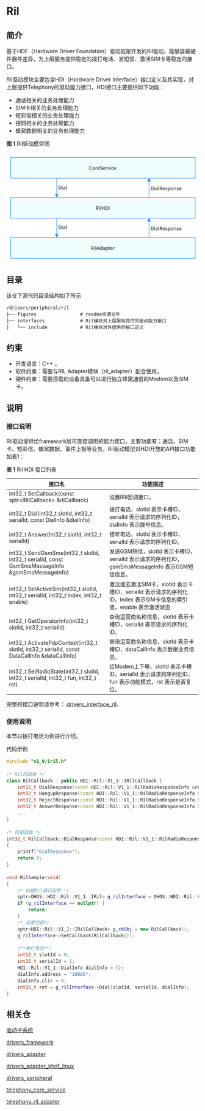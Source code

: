 # Ril

## 简介

基于HDF（Hardware Driver Foundation）驱动框架开发的Ril驱动，能够屏蔽硬件器件差异，为上层服务提供稳定的拨打电话、发短信、激活SIM卡等稳定的接口。

Ril驱动模块主要包含HDI（Hardware Driver Interface）接口定义及其实现，对上层提供Telephony的驱动能力接口，HDI接口主要提供如下功能：

-   通话相关的业务处理能力
-   SIM卡相关的业务处理能力
-   短彩信相关的业务处理能力
-   搜网相关的业务处理能力
-   蜂窝数据相关的业务处理能力

**图 1**  Ril驱动模型图

![Ril驱动模型图](figures/ril-driver-module-architecture_zh.png)

## 目录

该仓下源代码目录结构如下所示

```
/drivers/peripheral/ril
├── figures                # readme资源文件
├── interfaces             # Ril模块对上层服务提供的驱动能力接口
│   └── include            # Ril模块对外提供的接口定义
```

## 约束

-   开发语言：C++ 。
-   软件约束：需要与RIL Adapter模块（ril\_adapter）配合使用。
-   硬件约束：需要搭载的设备具备可以进行独立蜂窝通信的Modem以及SIM卡。

## 说明

### 接口说明

Ril驱动提供给framework层可直接调用的能力接口，主要功能有：通话、SIM卡、短彩信、蜂窝数据、事件上报等业务。Ril驱动模型对HDI开放的API接口功能如表1：

**表 1** Ril HDI 接口列表

| 接口名                                                       | 功能描述                                                     |
| ------------------------------------------------------------ | ------------------------------------------------------------ |
| int32_t SetCallback(const sptr\<IRilCallback\> &rilCallback) | 设置IRil回调接口。 |
| int32_t Dial(int32_t slotId, int32_t serialId, const DialInfo &dialInfo) | 拨打电话，slotId 表示卡槽ID，serialId 表示请求的序列化ID，dialInfo 表示拨号信息。 |
| int32_t Answer(int32_t slotId, int32_t serialId) | 接听电话，slotId 表示卡槽ID，serialId 表示请求的序列化ID。 |
| int32_t SendGsmSms(int32_t slotId, int32_t serialId, const GsmSmsMessageInfo &gsmSmsMessageInfo) | 发送GSM短信，slotId 表示卡槽ID，serialId 表示请求的序列化ID，gsmSmsMessageInfo 表示GSM短信信息。|
| int32_t SetActiveSim(int32_t slotId, int32_t serialId, int32_t index, int32_t enable) |  激活或去激活SIM卡，slotId 表示卡槽ID，serialId 表示请求的序列化ID，index 表示SIM卡信息的索引值，enable 表示激活状态 |
| int32_t GetOperatorInfo(int32_t slotId, int32_t serialId) | 查询运营商名称信息，slotId 表示卡槽ID，serialId 表示请求的序列化ID。 |
| int32_t ActivatePdpContext(int32_t slotId, int32_t serialId, const DataCallInfo &dataCallInfo) | 查询运营商名称信息，slotId 表示卡槽ID，dataCallInfo 表示数据业务信息。 |
| int32_t SetRadioState(int32_t slotId, int32_t serialId, int32_t fun, int32_t rst) | 给Modem上下电，slotId 表示卡槽ID，serialId 表示请求的序列化ID，fun 表示功能模式，rst 表示是否复位。 |

完整的接口说明请参考：[ drivers_interface_ril](https://gitee.com/openharmony/drivers_interface/blob/master/ril/v1_0/IRil.idl)。

### 使用说明

本节以拨打电话为例进行介绍。

代码示例

```c++
#include "v1_0/iril.h"

/* Ril回调类 */
class RilCallback : public HDI::Ril::V1_1::IRilCallback {
    int32_t DialResponse(const HDI::Ril::V1_1::RilRadioResponseInfo &responseInfo) override;
    int32_t HangupResponse(const HDI::Ril::V1_1::RilRadioResponseInfo &responseInfo) override;
    int32_t RejectResponse(const HDI::Ril::V1_1::RilRadioResponseInfo &responseInfo) override;
    int32_t AnswerResponse(const HDI::Ril::V1_1::RilRadioResponseInfo &responseInfo) override;
    ...
}

/* 回调函数 */
int32_t RilCallback::DialResponse(const HDI::Ril::V1_1::RilRadioResponseInfo &responseInfo)
{
    printf("DialResponse");
    return 0;
}

void RilSample(void)
{
    /* 创建Ril接口实例 */
    sptr<OHOS::HDI::Ril::V1_1::IRil> g_rilInterface = OHOS::HDI::Ril::V1_1::IRil::Get();
    if (g_rilInterface == nullptr) {
        return;
    }
    /* 设置回调*/
    sptr<HDI::Ril::V1_1::IRilCallback> g_cbObj = new RilCallback();
    g_rilInterface->SetCallback(RilCallback());

    /**拨打电话**/
    int32_t slotId = 0;
    int32_t serialId = 1;
    HDI::Ril::V1_1::DialInfo dialInfo = {};
    dialInfo.address = "10086";
    dialInfo.clir = 0;
    int32_t ret = g_rilInterface->Dial(slotId, serialId, dialInfo);
}
```

## 相关仓

[驱动子系统](https://gitee.com/openharmony/docs/blob/master/zh-cn/readme/%E9%A9%B1%E5%8A%A8%E5%AD%90%E7%B3%BB%E7%BB%9F.md)

[drivers\_framework](https://gitee.com/openharmony/drivers_framework/blob/master/README_zh.md)

[drivers\_adapter](https://gitee.com/openharmony/drivers_adapter/blob/master/README_zh.md)

[drivers\_adapter\_khdf\_linux](https://gitee.com/openharmony/drivers_adapter_khdf_linux/blob/master/README_zh.md)

[drivers\_peripheral](https://gitee.com/openharmony/drivers_peripheral)

[telephony_core_service](https://gitee.com/openharmony/telephony_core_service/blob/master/README_zh.md)

[telephony\_ril\_adapter](https://gitee.com/openharmony/telephony_ril_adapter/blob/master/README_zh.md)

